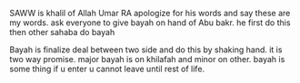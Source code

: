 SAWW is khalil of Allah
Umar RA apologize for his words and say these are my words. ask everyone to give bayah on hand of Abu bakr. he first do this then other sahaba do bayah

Bayah is finalize deal between two side and do this by shaking hand. it is two way promise.
major bayah is on khilafah and minor on other.
bayah is some thing if u enter u cannot leave until rest of life. 

